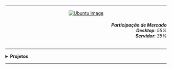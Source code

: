 ----

<div align="Center"> 
<a 
  href="https://github.com/n3ur0cr45h/Ubuntu/blob/main/Ubuntu.png"> <img src="https://raw.githubusercontent.com/n3ur0cr45h/Ubuntu/main/Ubuntu.png" alt="Ubuntu Image">
</a>
</div>


<div align="Right">
<h6>
<strong>Participação de Mercado</strong>
<br><strong>Desktop</strong>: 55%
<br><strong>Servidor</strong>: 35%
</h6>  
</div>

----

<details>
  <summary><b> Projetos </b></summary>
<div align="Center"> 
<br>

  
|  ID  | Título                    | Descrição                                                                        | 
| ---- | ------------------------- | ---------------------------------------------------------------------------------| 
|  01  | WebServer Apache2 - PHP     | Criação de um Servidor Web  com páginas em PHP               |
|  02  | Redirecionamentos de Domínios     | Realizar Redirecionamentos de Domínios com Nginx e Apache2           |
|  03  | Criar uma VPN com OpenVPN e EasyRSA | Criar um Servidor VPN e um Host que consiga se Conectar ao Servidor | 
|  04  | Servidor Samba | Criar um Servidor Samba e tentar a conexão / alteração via Cliente Windows  | 
|  05  | Mudar Cor do Terminal | Mudar a cor do terminal e das informações que aparecem no terminal  | 
|  06  | Automação Backup c/ RSync | Realizar Múltiplos Backups em Diretórios Diferentes com RSync  | 
|  07  | Instalação e Configuração Nagios | Instalar e configurar com sucesso o Nagios para iniciar o monitoramento   | 
|  08  | Servidor Teste com Docker | Instalar e configurar o Docker para criar um ambiente de desenvolvimento   | 
|  09  | Servidor MySQL | Criar um Servidor MySQL e Criar um Banco de Teste |
|  10  | Kubernetes e Nginx | Criar um pod e expor o serviço Nginx usando o Kubernetes | 

</div> 
</details>

----

